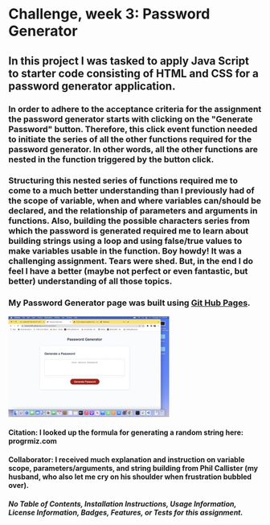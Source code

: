 # Challenge, week 3: Password Generator

## In this project I was tasked to apply Java Script to starter code consisting of HTML and CSS for a password generator application. 

### In order to adhere to the acceptance criteria for the assignment the password generator starts with clicking on the "Generate Password" button. Therefore, this click event function needed to initiate the series of all the other functions required for the password generator. In other words, all the other functions are nested in the function triggered by the button click.

### Structuring this nested series of functions required me to come to a much better understanding than I previously had of the scope of variable, when and where variables can/should be declared, and the relationship of parameters and arguments in functions. Also, building the possible characters series from which the password is generated required me to learn about building strings using a loop and using false/true values to make variables usable in the function. Boy howdy! It was a challenging assignment. Tears were shed. But, in the end I do feel I have a better (maybe not perfect or even fantastic, but better) understanding of all those topics. 

### My Password Generator page was built using [Git Hub Pages](https://mcamy2001.github.io/password-generator/).

![Screenshot](./Assets/Screen%20Shot%202022-05-19%20at%202.58.47%20PM%20Small.jpeg)

#### Citation: I looked up the formula for generating a random string here: progrmiz.com

#### Collaborator: I received much explanation and instruction on variable scope, parameters/arguments, and string building from Phil Callister (my husband, who also let me cry on his shoulder when frustration bubbled over).

##### No Table of Contents, Installation Instructions, Usage Information, License Information, Badges, Features, or Tests for this assignment.